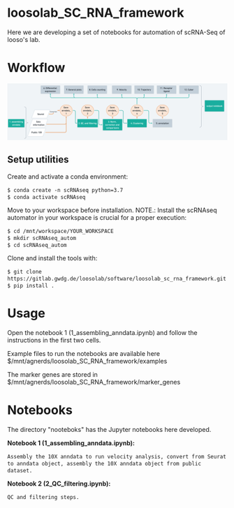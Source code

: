 # loosolab_SC_RNA_framework

Here we are developing a set of notebooks for automation of scRNA-Seq of looso's lab.

# Workflow

![](image/scRNAseq.png)

## Setup utilities

Create and activate a conda environment:
```
$ conda create -n scRNAseq python=3.7
$ conda activate scRNAseq
```
Move to your workspace before installation. NOTE.: Install the scRNAseq automator in your workspace is crucial for a proper execution:
```
$ cd /mnt/workspace/YOUR_WORKSPACE
$ mkdir scRNAseq_autom
$ cd scRNAseq_autom
```

Clone and install the tools with:
```
$ git clone https://gitlab.gwdg.de/loosolab/software/loosolab_sc_rna_framework.git
$ pip install .
```

# Usage
Open the notebook 1 (1_assembling_anndata.ipynb) and follow the instructions in the first two cells.

Example files to run the notebooks are available here $/mnt/agnerds/loosolab_SC_RNA_framework/examples

The marker genes are stored in $/mnt/agnerds/loosolab_SC_RNA_framework/marker_genes

# Notebooks
The directory "nooteboks" has the Jupyter notebooks here developed.

**Notebook 1 (1_assembling_anndata.ipynb):**

	Assembly the 10X anndata to run velocity analysis, convert from Seurat to anndata object, assembly the 10X anndata object from public dataset.

**Notebook 2 (2_QC_filtering.ipynb):**

	QC and filtering steps.
